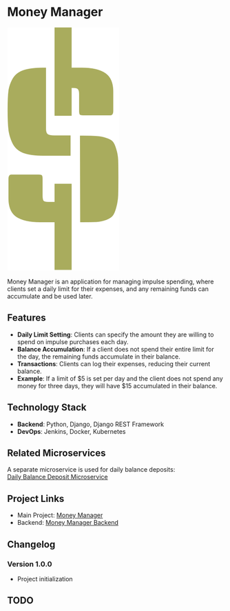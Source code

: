 # Money Manager

![Project Logo](readme_imgs/logo.svg)

Money Manager is an application for managing impulse spending, where clients set a daily limit for their expenses, and any remaining funds can accumulate and be used later.

## Features
- **Daily Limit Setting**: Clients can specify the amount they are willing to spend on impulse purchases each day.
- **Balance Accumulation**: If a client does not spend their entire limit for the day, the remaining funds accumulate in their balance.
- **Transactions**: Clients can log their expenses, reducing their current balance.
- **Example**: If a limit of $5 is set per day and the client does not spend any money for three days, they will have $15 accumulated in their balance.

## Technology Stack
- **Backend**: Python, Django, Django REST Framework
- **DevOps**: Jenkins, Docker, Kubernetes

## Related Microservices
A separate microservice is used for daily balance deposits:  
[Daily Balance Deposit Microservice](https://github.com/IUDA194/cash_plan_deposit)

## Project Links
- Main Project: [Money Manager](https://cash-planner.sitera.tech)
- Backend: [Money Manager Backend](https://back-cash-planner.sitera.tech)

## Changelog

### Version 1.0.0
- Project initialization

## TODO
